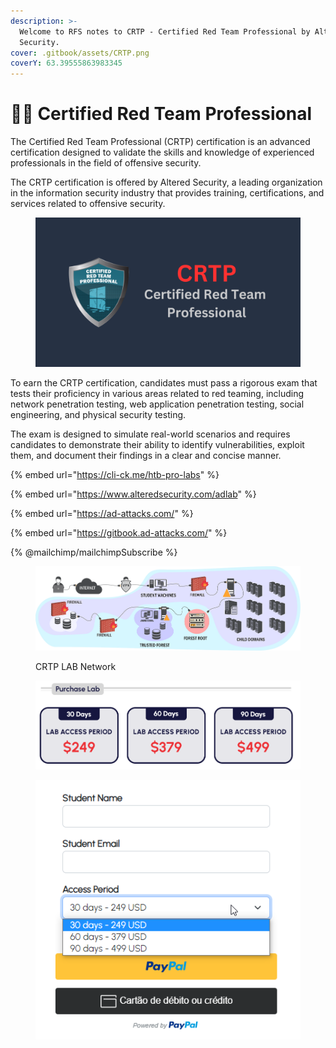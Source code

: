 ```yaml
---
description: >-
  Welcome to RFS notes to CRTP - Certified Red Team Professional by Altered
  Security.
cover: .gitbook/assets/CRTP.png
coverY: 63.39555863983345
---
```


# 👨🚒 Certified Red Team Professional

The Certified Red Team Professional (CRTP) certification is an advanced certification designed to validate the skills and knowledge of experienced professionals in the field of offensive security.

The CRTP certification is offered by Altered Security, a leading organization in the information security industry that provides training, certifications, and services related to offensive security.



<figure><img src=".gitbook/assets/CRTP (1).png" alt="Certified Red Team Professional"><figcaption></figcaption></figure>

To earn the CRTP certification, candidates must pass a rigorous exam that tests their proficiency in various areas related to red teaming, including network penetration testing, web application penetration testing, social engineering, and physical security testing.&#x20;

The exam is designed to simulate real-world scenarios and requires candidates to demonstrate their ability to identify vulnerabilities, exploit them, and document their findings in a clear and concise manner.

{% embed url="https://cli-ck.me/htb-pro-labs" %}

{% embed url="https://www.alteredsecurity.com/adlab" %}

{% embed url="https://ad-attacks.com/" %}

{% embed url="https://gitbook.ad-attacks.com/" %}

{% @mailchimp/mailchimpSubscribe %}

<figure><img src=".gitbook/assets/CRTP_activedirectorylab.webp" alt=""><figcaption><p>CRTP LAB Network</p></figcaption></figure>

<figure><img src=".gitbook/assets/image (12).png" alt="CRTP Lab Price"><figcaption></figcaption></figure>

<figure><img src=".gitbook/assets/image (10).png" alt=""><figcaption></figcaption></figure>
